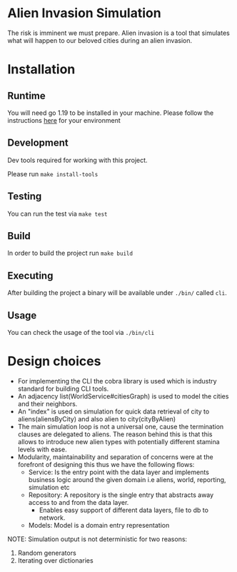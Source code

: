 # Alien Invasion Simulation

The risk is imminent we must prepare. Alien invasion is a tool that simulates what will happen to our beloved cities 
during an alien invasion.

# Installation

## Runtime

You will need go 1.19 to be installed in your machine. Please follow the instructions [here](https://go.dev/doc/install) for your environment

## Development

Dev tools required for working with this project.

Please run `make install-tools`

## Testing

You can run the test via `make test`

## Build

In order to build the project run `make build`

## Executing

After building the project a binary will be available under `./bin/` called `cli`.

## Usage

You can check the usage of the tool via `./bin/cli`

# Design choices

- For implementing the CLI the cobra library is used which is industry standard for building CLI tools.
- An adjacency list(WorldService#citiesGraph) is used to model the cities and their neighbors.
- An "index" is used on simulation for quick data retrieval of city to aliens(aliensByCity) and also alien to city(cityByAlien)
- The main simulation loop is not a universal one, cause the termination clauses are delegated to aliens. The reason behind this is that this allows to introduce
new alien types with potentially different stamina levels with ease.
- Modularity, maintainability and separation of concerns were at the forefront of designing this thus we have the following flows:
  - Service: Is the entry point with the data layer and implements business logic around the given domain i.e aliens, world, reporting, simulation etc
  - Repository: A repository is the single entry that abstracts away access to and from the data layer.
    - Enables easy support of different data layers, file to db to network.
  - Models: Model is a domain entry representation

NOTE: Simulation output is not deterministic for two reasons:
1) Random generators
2) Iterating over dictionaries
